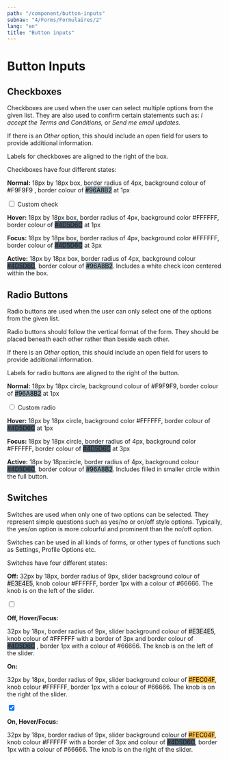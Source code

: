 ```yaml
---
path: "/component/button-inputs"
subnav: "4/Forms/Formulaires/2"
lang: "en"
title: "Button inputs"
---
```


<helmet>
<title> Button Inputs - Aurora Design System </title>
</helmet>

# Button Inputs

## Checkboxes

Checkboxes are used when the user can select multiple options from the given list. They are also used to confirm certain statements such as: _I accept the Terms and Conditions,_ or _Send me email updates._

If there is an _Other_ option, this should include an open field for users to provide additional information.

Labels for checkboxes are aligned to the right of the box.

Checkboxes have four different states:

**Normal:** 18px by 18px box, border radius of 4px, background colour of <badge style="background-color: #F9F9F9;color:black;">#F9F9F9</badge> , border colour of <badge style="background-color: #96A8B2;color:black">#96A8B2</badge>  at 1px

<div class="custom-control custom-checkbox">
    <input type="checkbox" class="custom-control-input" id="customCheck1">
    <label class="custom-control-label" for="customCheck1">Custom check</label>
</div>

<codeblock html='
    <div class="custom-control custom-checkbox">
        <input type="checkbox" class="custom-control-input" id="customCheck1">
        <label class="custom-control-label" for="customCheck1">Custom check</label>
    </div>
' react='' />

**Hover:** 18px by 18px box, border radius of 4px, background color <badge style="background-color: #FFFFFF;color:black;">#FFFFFF</badge>, border colour of <badge style="background-color: #4D5D6C;">#4D5D6C</badge> at 1px


**Focus:** 18px by 18px box, border radius of 4px, background color <badge style="background-color: #FFFFFF;color:black;">#FFFFFF</badge>, border colour of <badge style="background-color: #4D5D6C;">#4D5D6C</badge> at 3px


**Active:** 18px by 18px box, border radius of 4px, background colour <badge style="background-color: #4D5D6C;">#4D5D6C</badge>, border colour of <badge style="background-color: #96A8B2;color:black">#96A8B2</badge>. Includes a white check icon centered within the box.

## Radio Buttons

Radio buttons are used when the user can only select one of the options from the given list.

Radio buttons should follow the vertical format of the form. They should be placed beneath each other rather than beside each other.

If there is an _Other_ option, this should include an open field for users to provide additional information.

Labels for radio buttons are aligned to the right of the button.

**Normal:** 18px by 18px circle, background colour of <badge style="background-color: #F9F9F9;color:black;">#F9F9F9</badge>, border colour of <badge style="background-color: #96A8B2;color:black">#96A8B2</badge> at 1px

<div class="custom-control custom-radio">
    <input type="radio" id="customRadio1" name="customRadio" class="custom-control-input">
    <label class="custom-control-label" for="customRadio1">Custom radio</label>
</div>

<codeblock html='
    <div class="custom-control custom-radio">
        <input type="radio" id="customRadio1" name="customRadio" class="custom-control-input">
        <label class="custom-control-label" for="customRadio1">Custom radio</label>
    </div>
' react='' />

**Hover:** 18px by 18px circle, background color <badge style="background-color: #FFFFFF;color:black;">#FFFFFF</badge>, border colour of <badge style="background-color: #4D5D6C;">#4D5D6C</badge> at 1px

**Focus:** 18px by 18px circle, border radius of 4px, background color <badge style="background-color: #FFFFFF;color:black;">#FFFFFF</badge>, border colour of <badge style="background-color: #4D5D6C;">#4D5D6C</badge> at 3px

**Active:** 18px by 18pxcircle, border radius of 4px, background colour <badge style="background-color: #4D5D6C;">#4D5D6C</badge>, border colour of <badge style="background-color: #96A8B2;color:black">#96A8B2</badge>. Includes filled in smaller circle within the full button.

## Switches

Switches are used when only one of two options can be selected. They represent simple questions such as yes/no or on/off style options. Typically, the yes/on option is more colourful and prominent than the no/off option.

Switches can be used in all kinds of forms, or other types of functions such as Settings, Profile Options etc.

Switches have four different states:

**Off:** 32px by 18px, border radius of 9px, slider background colour of <badge style="background-color: #E3E4E5;color:black;">#E3E4E5</badge>, knob colour <badge style="background-color: #FFFFFF;color:black;">#FFFFFF</badge>, border 1px with a colour of <badge style="background-color: #66666">#66666</badge>. The knob is on the left of the slider.

<label class="switch">
    <input type="checkbox" tabindex="-1">
    <span class="slider round"></span>
</label>

<codeblock html='
    <label class="switch">
        <input type="checkbox" tabindex="-1">
        <span class="slider round"></span>
    </label>
' react='' />

**Off, Hover/Focus:**

32px by 18px, border radius of 9px, slider background colour of <badge style="background-color: #E3E4E5;color:black;">#E3E4E5</badge>, knob colour of <badge style="background-color: #FFFFFF;color:black;">#FFFFFF</badge> with a border of 3px and border colour of <badge style="background-color: #4D5D6C;">#4D5D6C</badge> , border 1px with a colour of <badge style="background-color: #66666">#66666</badge>. The knob is on the left of the slider.

**On:**

32px by 18px, border radius of 9px, slider background colour of <badge style="background-color: #FEC04F;color:black;">#FEC04F</badge>, knob colour <badge style="background-color: #FFFFFF;color:black;">#FFFFFF</badge>, border 1px with a colour of <badge style="background-color: #66666">#66666</badge>. The knob is on the right of the slider.

<label class="switch">
    <input type="checkbox" checked>
    <span class="slider round"></span>
</label>

**On, Hover/Focus:**

32px by 18px, border radius of 9px, slider background colour of <badge style="background-color: #FEC04F;color:black;">#FEC04F</badge>, knob colour <badge style="background-color: #FFFFFF;color:black;">#FFFFFF</badge> with a border of 3px and colour of <badge style="background-color: #4D5D6C;">#4D5D6C</badge>, border 1px with a colour of <badge style="background-color: #66666;">#66666</badge>. The knob is on the right of the slider.
